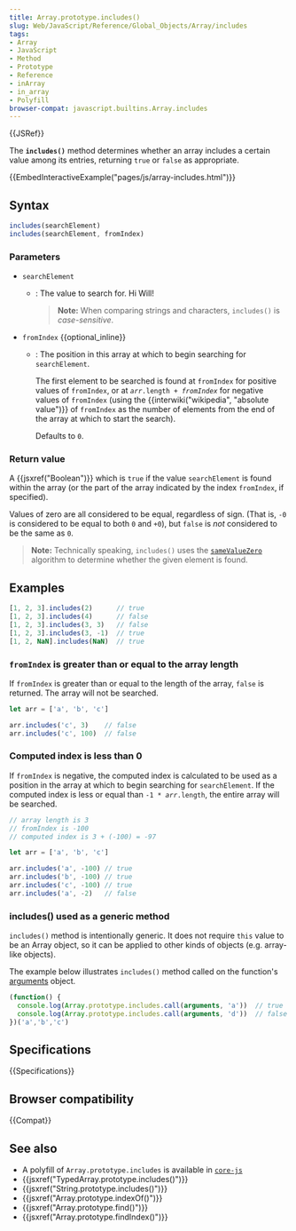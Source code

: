 ```yaml
---
title: Array.prototype.includes()
slug: Web/JavaScript/Reference/Global_Objects/Array/includes
tags:
- Array
- JavaScript
- Method
- Prototype
- Reference
- inArray
- in_array
- Polyfill
browser-compat: javascript.builtins.Array.includes
---
```

{{JSRef}}

The **`includes()`** method determines whether an array includes a certain value
among its entries, returning `true` or `false` as appropriate.

{{EmbedInteractiveExample("pages/js/array-includes.html")}}

## Syntax

```js
includes(searchElement)
includes(searchElement, fromIndex)
```

### Parameters

*   `searchElement`
    *   : The value to search for. Hi Will!
        > **Note:** When comparing strings and characters, `includes()` is
        > *case-sensitive*.
*   `fromIndex` {{optional_inline}}

    *   : The position in this array at which to begin searching for
        `searchElement`.

        The first element to be searched is found at `fromIndex` for positive values
        of `fromIndex`, or at <code><var>arr</var>.length + <var>fromIndex</var></code> for negative values of `fromIndex` (using the
        {{interwiki("wikipedia", "absolute
    value")}} of
        `fromIndex` as the number of elements from the end of the array at which to
        start the search).

        Defaults to `0`.

### Return value

A {{jsxref("Boolean")}} which is `true` if the value `searchElement` is
found within the array (or the part of the array indicated by the index
`fromIndex`, if specified).

Values of zero are all considered to be equal, regardless of sign. (That is,
`-0` is considered to be equal to both `0` and `+0`), but `false` is *not*
considered to be the same as `0`.

> **Note:** Technically speaking, `includes()` uses the
> [`sameValueZero`](/en-US/docs/Web/JavaScript/Equality_comparisons_and_sameness#Same-value-zero_equality)
> algorithm to determine whether the given element is found.

## Examples

```js
[1, 2, 3].includes(2)      // true
[1, 2, 3].includes(4)      // false
[1, 2, 3].includes(3, 3)   // false
[1, 2, 3].includes(3, -1)  // true
[1, 2, NaN].includes(NaN)  // true
```

### `fromIndex` is greater than or equal to the array length

If `fromIndex` is greater than or equal to the length of the array, `false` is
returned. The array will not be searched.

```js
let arr = ['a', 'b', 'c']

arr.includes('c', 3)    // false
arr.includes('c', 100)  // false
```

### Computed index is less than 0

If `fromIndex` is negative, the computed index is calculated to be used as a
position in the array at which to begin searching for `searchElement`. If the
computed index is less or equal than <code>-1 \* <var>arr</var>.length</code>,
the entire array will be searched.

```js
// array length is 3
// fromIndex is -100
// computed index is 3 + (-100) = -97

let arr = ['a', 'b', 'c']

arr.includes('a', -100) // true
arr.includes('b', -100) // true
arr.includes('c', -100) // true
arr.includes('a', -2)   // false
```

### includes() used as a generic method

`includes()` method is intentionally generic. It does not require `this` value
to be an Array object, so it can be applied to other kinds of objects (e.g.
array-like objects).

The example below illustrates `includes()` method called on the function's
[arguments](/en-US/docs/Web/JavaScript/Reference/Functions/arguments) object.

```js
(function() {
  console.log(Array.prototype.includes.call(arguments, 'a'))  // true
  console.log(Array.prototype.includes.call(arguments, 'd'))  // false
})('a','b','c') 
```

## Specifications

{{Specifications}}

## Browser compatibility

{{Compat}}

## See also

*   A polyfill of `Array.prototype.includes` is available in
    [`core-js`](https://github.com/zloirock/core-js#ecmascript-array)
*   {{jsxref("TypedArray.prototype.includes()")}}
*   {{jsxref("String.prototype.includes()")}}
*   {{jsxref("Array.prototype.indexOf()")}}
*   {{jsxref("Array.prototype.find()")}}
*   {{jsxref("Array.prototype.findIndex()")}}

